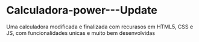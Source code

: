 # Calculadora-power---Update
Uma calculadora modificada e finalizada com recurasos em HTML5, CSS e JS, com funcionalidades unicas e muito bem desenvolvidas
